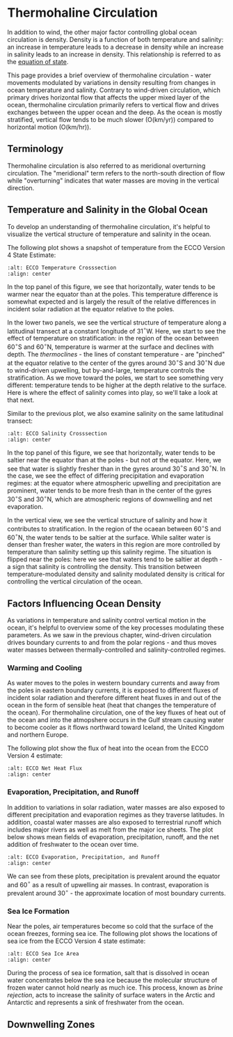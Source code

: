 # Thermohaline Circulation

In addition to wind, the other major factor controlling global ocean circulation is density. Density is a function of both temperature and salinity: an increase in temperature leads to a decrease in density while an increase in salinity leads to an increase in density. This relationship is referred to as the [equation of state](https://profmikewood.github.io/ocean_modeling_book/oceanography/equation_of_state.html).

This page provides a brief overview of thermohaline circulation - water movements modulated by variations in density resulting from changes in ocean temperature and salinity. Contrary to wind-driven circulation, which primary drives horizontal flow that affects the upper mixed layer of the ocean, thermohaline circulation primarily refers to vertical flow and drives exchanges between the upper ocean and the deep. As the ocean is mostly stratified, vertical flow tends to be much slower (O(km/yr)) compared to horizontal motion (O(km/hr)).

## Terminology
Thermohaline circulation is also referred to as meridional overturning circulation. The "meridional" term refers to the north-south direction of flow while "overturning" indicates that water masses are moving in the vertical direction.

## Temperature and Salinity in the Global Ocean
To develop an understanding of thermohaline circulation, it's helpful to visualize the vertical structure of temperature and salinity in the ocean. 

The following plot shows a snapshot of temperature from the ECCO Version 4 State Estimate:

```{image} ../images/ecco_atlantic_crossection_Theta.png
:alt: ECCO Temperature Crosssection
:align: center
```

In the top panel of this figure, we see that horizontally, water tends to be warmer near the equator than at the poles. This temperature difference is somewhat expected and is largely the result of the relative differences in incident solar radiation at the equator relative to the poles. 

In the lower two panels, we see the vertical structure of temperature along a latitudinal transect at a constant longitude of 31$^{\circ}$W. Here, we start to see the effect of temperature on stratification: in the region of the ocean between 60$^{\circ}$S and 60$^{\circ}$N, temperature is warmer at the surface and declines with depth. The *thermoclines* - the lines of constant temperature - are "pinched" at the equator relative to the center of the gyres around 30$^{\circ}$S and 30$^{\circ}$N due to wind-driven upwelling, but by-and-large, temperature controls the stratification. As we move toward the poles, we start to see something very different: temperature tends to be higher at the depth relative to the surface. Here is where the effect of salinity comes into play, so we'll take a look at that next. 

Similar to the previous plot, we also examine salinity on the same latitudinal transect:

```{image} ../images/ecco_atlantic_crossection_Salt.png
:alt: ECCO Salinity Crosssection
:align: center
```

In the top panel of this figure, we see that horizontally, water tends to be saltier near the equator than at the poles - but not *at* the equator. Here, we see that water is slightly fresher than in the gyres around 30$^{\circ}$S and 30$^{\circ}$N. In the case, we see the effect of differing precipitation and evaporation regimes: at the equator where atmospheric upwelling and precipitation are prominent, water tends to be more fresh than in the center of the gyres 30$^{\circ}$S and 30$^{\circ}$N, which are atmospheric regions of downwelling and net evaporation.

In the vertical view, we see the vertical structure of salinity and how it contributes to stratification. In the region of the ocaean between 60$^{\circ}$S and 60$^{\circ}$N, the water tends to be saltier at the surface. While saliter water is denser than fresher water, the waters in this region are more controlled by temperature than salinity setting up this salinity regime. The situation is flipped near the poles: here we see that waters tend to be saltier at depth - a sign that salinity is controlling the density. This transition between temperature-modulated density and salinity modulated density is critical for controlling the vertical circulation of the ocean.

## Factors Influencing Ocean Density

As variations in temperature and salinity control vertical motion in the ocean, it's helpful to overview some of the key processes modulating these parameters. As we saw in the previous chapter, wind-driven circulation drives boundary currents to and from the polar regions - and thus moves water masses between thermally-controlled and salinity-controlled regimes. 

### Warming and Cooling
As water moves to the poles in western boundary currents and away from the poles in eastern boundary currents, it is exposed to different fluxes of incident solar radiation and therefore different heat fluxes in and out of the ocean in the form of sensible heat (heat that changes the temperature of the ocean). For thermohaline circulation, one of the key fluxes of heat out of the ocean and into the atmopshere occurs in the Gulf stream causing water to become cooler as it flows northward toward Iceland, the United Kingdom and northern Europe.

The following plot show the flux of heat into the ocean from the ECCO Version 4 estimate:

```{image} ../images/ecco_Qnet_field.png
:alt: ECCO Net Heat Flux
:align: center
```

### Evaporation, Precipitation, and Runoff
In addition to variations in solar radiation, water masses are also exposed to different precipitation and evaporation regimes as they traverse latitudes. In addition, coastal water masses are also exposed to terrestrial runoff which includes major rivers as well as melt from the major ice sheets. The plot below shows mean fields of evaporation, precipitation, runoff, and the net addition of freshwater to the ocean over time.

```{image} ../images/ecco_EPR_fields.png
:alt: ECCO Evaporation, Precipitation, and Runoff
:align: center
```

We can see from these plots, precipitation is prevalent around the equator and 60$^{\circ}$ as a result of upwelling air masses. In contrast, evaporation is prevalent around 30$^{\circ}$ - the approximate location of most boundary currents.

### Sea Ice Formation

Near the poles, air temperatures become so cold that the surface of the ocean freezes, forming sea ice. The following plot shows the locations of sea ice from the ECCO Version 4 state estimate:

```{image} ../images/ecco_SIarea_field.png
:alt: ECCO Sea Ice Area
:align: center
```

During the process of sea ice formation, salt that is dissolved in ocean water concentrates below the sea ice because the molecular structure of frozen water cannot hold nearly as much ice. This process, known as *brine rejection*, acts to increase the salinity of surface waters in the Arctic and Antarctic and represents a sink of freshwater from the ocean.


## Downwelling Zones

